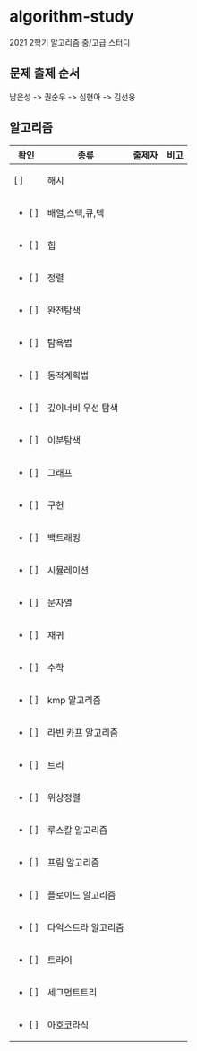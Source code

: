 # algorithm-study

2021 2학기 알고리즘 중/고급 스터디

## 문제 출제 순서
남은성 -> 권순우 -> 심현아 -> 김선웅

## 알고리즘
|  확인  |    종류    |   출제자   |    비고    |
|----------------------|-------------------|--------------|-----------|
|<ul style="padding: 0"><li>[ ] </li></ul>| 해시               |              |           |
|<ul><li>[ ] </li></ul>| 배열,스택,큐,덱      |              |           |
|<ul><li>[ ] </li></ul>| 힙                |              |           |
|<ul><li>[ ] </li></ul>| 정렬               |              |           |
|<ul><li>[ ] </li></ul>| 완전탐색            |              |           |
|<ul><li>[ ] </li></ul>| 탐욕법             |              |           |
|<ul><li>[ ] </li></ul>| 동적계획법          |              |           |
|<ul><li>[ ] </li></ul>| 깊이너비 우선 탐색    |              |           |
|<ul><li>[ ] </li></ul>| 이분탐색            |              |           |
|<ul><li>[ ] </li></ul>| 그래프              |              |           |
|<ul><li>[ ] </li></ul>| 구현               |              |           |
|<ul><li>[ ] </li></ul>| 백트래킹            |              |           |
|<ul><li>[ ] </li></ul>| 시뮬레이션          |              |           |
|<ul><li>[ ] </li></ul>| 문자열             |              |           |
|<ul><li>[ ] </li></ul>| 재귀               |              |           |
|<ul><li>[ ] </li></ul>| 수학               |              |           |
|<ul><li>[ ] </li></ul>| kmp 알고리즘        |              |           |
|<ul><li>[ ] </li></ul>| 라빈 카프 알고리즘     |              |           |
|<ul><li>[ ] </li></ul>| 트리               |              |           |
|<ul><li>[ ] </li></ul>| 위상정렬            |              |           |
|<ul><li>[ ] </li></ul>| 루스칼 알고리즘       |              |           |
|<ul><li>[ ] </li></ul>| 프림 알고리즘        |              |           |
|<ul><li>[ ] </li></ul>| 플로이드 알고리즘     |              |           |
|<ul><li>[ ] </li></ul>| 다익스트라 알고리즘    |              |           |
|<ul><li>[ ] </li></ul>| 트라이              |              |           |
|<ul><li>[ ] </li></ul>| 세그먼트트리          |              |           |
|<ul><li>[ ] </li></ul>| 아호코라식           |              |           |

